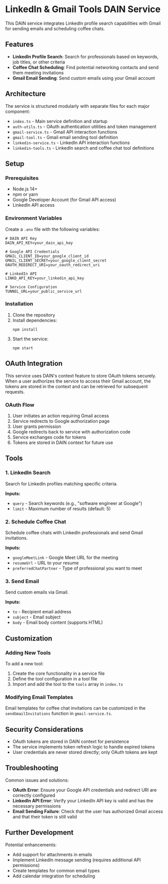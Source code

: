 # LinkedIn & Gmail Tools DAIN Service

This DAIN service integrates LinkedIn profile search capabilities with Gmail for sending emails and scheduling coffee chats. 

## Features

- **LinkedIn Profile Search**: Search for professionals based on keywords, job titles, or other criteria
- **Coffee Chat Scheduling**: Find potential networking contacts and send them meeting invitations 
- **Gmail Email Sending**: Send custom emails using your Gmail account

## Architecture

The service is structured modularly with separate files for each major component:

- `index.ts` - Main service definition and startup
- `auth-utils.ts` - OAuth authentication utilities and token management
- `gmail-service.ts` - Gmail API interaction functions
- `gmail-tool.ts` - Gmail email sending tool definition
- `linkedin-service.ts` - LinkedIn API interaction functions
- `linkedin-tools.ts` - LinkedIn search and coffee chat tool definitions

## Setup

### Prerequisites

- Node.js 14+
- npm or yarn
- Google Developer Account (for Gmail API access)
- LinkedIn API access

### Environment Variables

Create a `.env` file with the following variables:

```
# DAIN API Key
DAIN_API_KEY=your_dain_api_key

# Google API Credentials
GMAIL_CLIENT_ID=your_google_client_id
GMAIL_CLIENT_SECRET=your_google_client_secret
OAUTH_REDIRECT_URI=your_oauth_redirect_uri

# LinkedIn API
LINKD_API_KEY=your_linkedin_api_key

# Service Configuration
TUNNEL_URL=your_public_service_url
```

### Installation

1. Clone the repository
2. Install dependencies:
   ```
   npm install
   ```
3. Start the service:
   ```
   npm start
   ```

## OAuth Integration

This service uses DAIN's context feature to store OAuth tokens securely. When a user authorizes the service to access their Gmail account, the tokens are stored in the context and can be retrieved for subsequent requests.

### OAuth Flow

1. User initiates an action requiring Gmail access
2. Service redirects to Google authorization page
3. User grants permission
4. Google redirects back to service with authorization code
5. Service exchanges code for tokens
6. Tokens are stored in DAIN context for future use

## Tools

### 1. LinkedIn Search

Search for LinkedIn profiles matching specific criteria.

**Inputs:**
- `query` - Search keywords (e.g., "software engineer at Google")
- `limit` - Maximum number of results (default: 5)

### 2. Schedule Coffee Chat

Schedule coffee chats with LinkedIn professionals and send Gmail invitations.

**Inputs:**
- `googleMeetLink` - Google Meet URL for the meeting
- `resumeUrl` - URL to your resume
- `preferredChatPartner` - Type of professional you want to meet

### 3. Send Email

Send custom emails via Gmail.

**Inputs:**
- `to` - Recipient email address
- `subject` - Email subject
- `body` - Email body content (supports HTML)

## Customization

### Adding New Tools

To add a new tool:

1. Create the core functionality in a service file
2. Define the tool configuration in a tool file
3. Import and add the tool to the `tools` array in `index.ts`

### Modifying Email Templates

Email templates for coffee chat invitations can be customized in the `sendGmailInvitations` function in `gmail-service.ts`.

## Security Considerations

- OAuth tokens are stored in DAIN context for persistence
- The service implements token refresh logic to handle expired tokens
- User credentials are never stored directly; only OAuth tokens are kept

## Troubleshooting

Common issues and solutions:

- **OAuth Error**: Ensure your Google API credentials and redirect URI are correctly configured
- **LinkedIn API Error**: Verify your LinkedIn API key is valid and has the necessary permissions
- **Email Sending Failure**: Check that the user has authorized Gmail access and that their token is still valid

## Further Development

Potential enhancements:

- Add support for attachments in emails
- Implement LinkedIn message sending (requires additional API permissions)
- Create templates for common email types
- Add calendar integration for scheduling